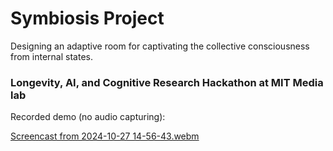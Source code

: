 # Symbiosis Project
Designing an adaptive room for captivating the collective consciousness from internal states.
### Longevity, AI, and Cognitive Research Hackathon at MIT Media lab

Recorded demo (no audio capturing):

[Screencast from 2024-10-27 14-56-43.webm](https://github.com/user-attachments/assets/7e00019c-5d3c-4b0a-9698-042eeb2880e1)
